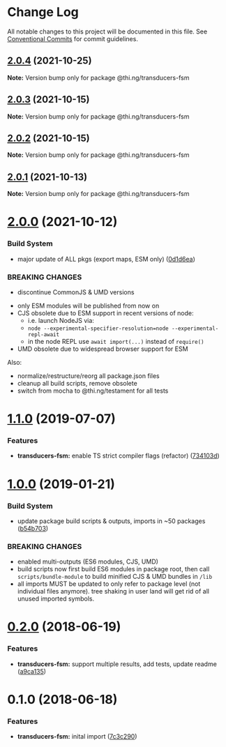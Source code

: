 # Change Log

All notable changes to this project will be documented in this file.
See [Conventional Commits](https://conventionalcommits.org) for commit guidelines.

## [2.0.4](https://github.com/thi-ng/umbrella/compare/@thi.ng/transducers-fsm@2.0.3...@thi.ng/transducers-fsm@2.0.4) (2021-10-25)

**Note:** Version bump only for package @thi.ng/transducers-fsm





## [2.0.3](https://github.com/thi-ng/umbrella/compare/@thi.ng/transducers-fsm@2.0.2...@thi.ng/transducers-fsm@2.0.3) (2021-10-15)

**Note:** Version bump only for package @thi.ng/transducers-fsm





## [2.0.2](https://github.com/thi-ng/umbrella/compare/@thi.ng/transducers-fsm@2.0.1...@thi.ng/transducers-fsm@2.0.2) (2021-10-15)

**Note:** Version bump only for package @thi.ng/transducers-fsm





## [2.0.1](https://github.com/thi-ng/umbrella/compare/@thi.ng/transducers-fsm@2.0.0...@thi.ng/transducers-fsm@2.0.1) (2021-10-13)

**Note:** Version bump only for package @thi.ng/transducers-fsm





# [2.0.0](https://github.com/thi-ng/umbrella/compare/@thi.ng/transducers-fsm@1.1.73...@thi.ng/transducers-fsm@2.0.0) (2021-10-12)


### Build System

* major update of ALL pkgs (export maps, ESM only) ([0d1d6ea](https://github.com/thi-ng/umbrella/commit/0d1d6ea9fab2a645d6c5f2bf2591459b939c09b6))


### BREAKING CHANGES

* discontinue CommonJS & UMD versions

- only ESM modules will be published from now on
- CJS obsolete due to ESM support in recent versions of node:
  - i.e. launch NodeJS via:
  - `node --experimental-specifier-resolution=node --experimental-repl-await`
  - in the node REPL use `await import(...)` instead of `require()`
- UMD obsolete due to widespread browser support for ESM

Also:
- normalize/restructure/reorg all package.json files
- cleanup all build scripts, remove obsolete
- switch from mocha to @thi.ng/testament for all tests






#  [1.1.0](https://github.com/thi-ng/umbrella/compare/@thi.ng/transducers-fsm@1.0.19...@thi.ng/transducers-fsm@1.1.0) (2019-07-07) 

###  Features 

- **transducers-fsm:** enable TS strict compiler flags (refactor) ([734103d](https://github.com/thi-ng/umbrella/commit/734103d)) 

#  [1.0.0](https://github.com/thi-ng/umbrella/compare/@thi.ng/transducers-fsm@0.2.36...@thi.ng/transducers-fsm@1.0.0) (2019-01-21) 

###  Build System 

- update package build scripts & outputs, imports in ~50 packages ([b54b703](https://github.com/thi-ng/umbrella/commit/b54b703)) 

###  BREAKING CHANGES 

- enabled multi-outputs (ES6 modules, CJS, UMD) 
- build scripts now first build ES6 modules in package root, then call   `scripts/bundle-module` to build minified CJS & UMD bundles in `/lib` 
- all imports MUST be updated to only refer to package level   (not individual files anymore). tree shaking in user land will get rid of   all unused imported symbols. 

#  [0.2.0](https://github.com/thi-ng/umbrella/compare/@thi.ng/transducers-fsm@0.1.0...@thi.ng/transducers-fsm@0.2.0) (2018-06-19) 

###  Features 

- **transducers-fsm:** support multiple results, add tests, update readme ([a9ca135](https://github.com/thi-ng/umbrella/commit/a9ca135)) 

#  0.1.0 (2018-06-18) 

###  Features 

- **transducers-fsm:** inital import ([7c3c290](https://github.com/thi-ng/umbrella/commit/7c3c290))
